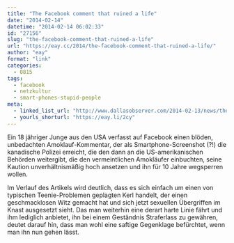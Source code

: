 ```yaml
---
title: "The Facebook comment that ruined a life"
date: "2014-02-14"
datetime: "2014-02-14 06:02:33"
id: "27156"
slug: "the-facebook-comment-that-ruined-a-life"
url: "https://eay.cc/2014/the-facebook-comment-that-ruined-a-life/"
author: "eay"
format: "link"
categories:
  - 0815
tags:
  - facebook
  - netzkultur
  - smart-phones-stupid-people
meta:
  - linked_list_url: "http://www.dallasobserver.com/2014-02-13/news/the-facebook-comment-that-ruined-a-life/full/"
  - yourls_shorturl: "https://eay.li/2cy"
---
```


Ein 18 jähriger Junge aus den USA verfasst auf Facebook einen blöden, unbedachten Amoklauf-Kommentar, der als Smartphone-Screenshot (?!) die kanadische Polizei erreicht, die den dann an die US-amerikanischen Behörden weitergibt, die den vermeintlichen Amokläufer einbuchten, seine Kaution unverhältnismäßig hoch ansetzen und ihn für 10 Jahre wegsperren wollen.

Im Verlauf des Artikels wird deutlich, dass es sich einfach um einen von typischen Teenie-Problemen geplagten Kerl handelt, der einen geschmacklosen Witz gemacht hat und sich jetzt sexuellen Übergriffen im Knast ausgesetzt sieht. Das man weiterhin eine derart harte Linie fährt und ihm lediglich anbietet, ihn bei einem Geständnis Straferlass zu gewähren, deutet darauf hin, dass man wohl eine saftige Gegenklage befürchtet, wenn man ihn nun gehen lässt.
